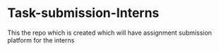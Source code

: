 # Task-submission-Interns
This the repo which is created which will have assignment submission platform for the interns
